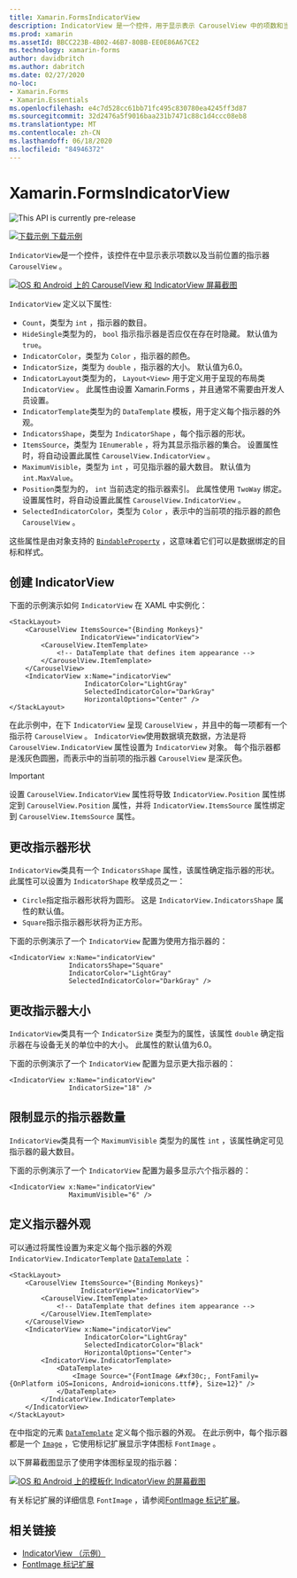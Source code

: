 ```yaml
---
title: Xamarin.FormsIndicatorView
description: IndicatorView 是一个控件，用于显示表示 CarouselView 中的项数和当前位置的指示器。
ms.prod: xamarin
ms.assetId: BBCC223B-4B02-46B7-80BB-EE0E86A67CE2
ms.technology: xamarin-forms
author: davidbritch
ms.author: dabritch
ms.date: 02/27/2020
no-loc:
- Xamarin.Forms
- Xamarin.Essentials
ms.openlocfilehash: e4c7d528cc61bb71fc495c830780ea4245ff3d87
ms.sourcegitcommit: 32d2476a5f9016baa231b7471c88c1d4ccc08eb8
ms.translationtype: MT
ms.contentlocale: zh-CN
ms.lasthandoff: 06/18/2020
ms.locfileid: "84946372"
---
```

# <a name="xamarinforms-indicatorview"></a>Xamarin.FormsIndicatorView

![](~/media/shared/preview.png "This API is currently pre-release")

[![下载示例](~/media/shared/download.png) 下载示例](https://docs.microsoft.com/samples/xamarin/xamarin-forms-samples/userinterface-indicatorviewdemos/)

`IndicatorView`是一个控件，该控件在中显示表示项数以及当前位置的指示器 `CarouselView` 。

[![IOS 和 Android 上的 CarouselView 和 IndicatorView 屏幕截图](indicatorview-images/circles.png "IndicatorView 圆圈")](indicatorview-images/circles-large.png#lightbox "IndicatorView 圆圈")

`IndicatorView` 定义以下属性:

- `Count`，类型为 `int` ，指示器的数目。
- `HideSingle`类型为的， `bool` 指示指示器是否应仅在存在时隐藏。 默认值为 `true`。
- `IndicatorColor`，类型为 `Color` ，指示器的颜色。
- `IndicatorSize`，类型为 `double` ，指示器的大小。 默认值为6.0。
- `IndicatorLayout`类型为的， `Layout<View>` 用于定义用于呈现的布局类 `IndicatorView` 。 此属性由设置 Xamarin.Forms ，并且通常不需要由开发人员设置。
- `IndicatorTemplate`类型为的 `DataTemplate` 模板，用于定义每个指示器的外观。
- `IndicatorsShape`，类型为 `IndicatorShape` ，每个指示器的形状。
- `ItemsSource`，类型为 `IEnumerable` ，将为其显示指示器的集合。 设置属性时，将自动设置此属性 `CarouselView.IndicatorView` 。
- `MaximumVisible`，类型为 `int` ，可见指示器的最大数目。 默认值为 `int.MaxValue`。
- `Position`类型为的， `int` 当前选定的指示器索引。 此属性使用 `TwoWay` 绑定。 设置属性时，将自动设置此属性 `CarouselView.IndicatorView` 。
- `SelectedIndicatorColor`，类型为 `Color` ，表示中的当前项的指示器的颜色 `CarouselView` 。

这些属性是由对象支持的 [`BindableProperty`](xref:Xamarin.Forms.BindableProperty) ，这意味着它们可以是数据绑定的目标和样式。

## <a name="create-an-indicatorview"></a>创建 IndicatorView

下面的示例演示如何 `IndicatorView` 在 XAML 中实例化：

```xaml
<StackLayout>
    <CarouselView ItemsSource="{Binding Monkeys}"
                  IndicatorView="indicatorView">
        <CarouselView.ItemTemplate>
            <!-- DataTemplate that defines item appearance -->
        </CarouselView.ItemTemplate>
    </CarouselView>
    <IndicatorView x:Name="indicatorView"
                   IndicatorColor="LightGray"
                   SelectedIndicatorColor="DarkGray"
                   HorizontalOptions="Center" />
</StackLayout>
```

在此示例中，在下 `IndicatorView` 呈现 `CarouselView` ，并且中的每一项都有一个指示符 `CarouselView` 。 `IndicatorView`使用数据填充数据，方法是将 `CarouselView.IndicatorView` 属性设置为 `IndicatorView` 对象。 每个指示器都是浅灰色圆圈，而表示中的当前项的指示器 `CarouselView` 是深灰色。

> [!IMPORTANT]
> 设置 `CarouselView.IndicatorView` 属性将导致 `IndicatorView.Position` 属性绑定到 `CarouselView.Position` 属性，并将 `IndicatorView.ItemsSource` 属性绑定到 `CarouselView.ItemsSource` 属性。

## <a name="change-indicator-shape"></a>更改指示器形状

`IndicatorView`类具有一个 `IndicatorsShape` 属性，该属性确定指示器的形状。 此属性可以设置为 `IndicatorShape` 枚举成员之一：

- `Circle`指定指示器形状将为圆形。 这是 `IndicatorView.IndicatorsShape` 属性的默认值。
- `Square`指示指示器形状将为正方形。

下面的示例演示了一个 `IndicatorView` 配置为使用方指示器的：

```xaml
<IndicatorView x:Name="indicatorView"
               IndicatorsShape="Square"
               IndicatorColor="LightGray"
               SelectedIndicatorColor="DarkGray" />
```

## <a name="change-indicator-size"></a>更改指示器大小

`IndicatorView`类具有一个 `IndicatorSize` 类型为的属性，该属性 `double` 确定指示器在与设备无关的单位中的大小。 此属性的默认值为6.0。

下面的示例演示了一个 `IndicatorView` 配置为显示更大指示器的：

```xaml
<IndicatorView x:Name="indicatorView"
               IndicatorSize="18" />
```

## <a name="limit-the-number-of-indicators-displayed"></a>限制显示的指示器数量

`IndicatorView`类具有一个 `MaximumVisible` 类型为的属性 `int` ，该属性确定可见指示器的最大数目。

下面的示例演示了一个 `IndicatorView` 配置为最多显示六个指示器的：

```xaml
<IndicatorView x:Name="indicatorView"
               MaximumVisible="6" />
```

## <a name="define-indicator-appearance"></a>定义指示器外观

可以通过将属性设置为来定义每个指示器的外观 `IndicatorView.IndicatorTemplate` [`DataTemplate`](xref:Xamarin.Forms.DataTemplate) ：

```xaml
<StackLayout>
    <CarouselView ItemsSource="{Binding Monkeys}"
                  IndicatorView="indicatorView">
        <CarouselView.ItemTemplate>
            <!-- DataTemplate that defines item appearance -->
        </CarouselView.ItemTemplate>
    </CarouselView>
    <IndicatorView x:Name="indicatorView"
                   IndicatorColor="LightGray"
                   SelectedIndicatorColor="Black"
                   HorizontalOptions="Center">
        <IndicatorView.IndicatorTemplate>
            <DataTemplate>
                <Image Source="{FontImage &#xf30c;, FontFamily={OnPlatform iOS=Ionicons, Android=ionicons.ttf#}, Size=12}" />
            </DataTemplate>
        </IndicatorView.IndicatorTemplate>
    </IndicatorView>
</StackLayout>
```

在中指定的元素 [`DataTemplate`](xref:Xamarin.Forms.DataTemplate) 定义每个指示器的外观。 在此示例中，每个指示器都是一个 [`Image`](xref:Xamarin.Forms.Image) ，它使用标记扩展显示字体图标 `FontImage` 。

以下屏幕截图显示了使用字体图标呈现的指示器：

[![IOS 和 Android 上的模板化 IndicatorView 的屏幕截图](indicatorview-images/templated.png "模板化 IndicatorView")](indicatorview-images/templated-large.png#lightbox "模板化 IndicatorView")

有关标记扩展的详细信息 `FontImage` ，请参阅[FontImage 标记扩展](~/xamarin-forms/xaml/markup-extensions/consuming.md#fontimage-markup-extension)。

## <a name="related-links"></a>相关链接

- [IndicatorView （示例）](https://docs.microsoft.com/samples/xamarin/xamarin-forms-samples/userinterface-indicatorviewdemos/)
- [FontImage 标记扩展](~/xamarin-forms/xaml/markup-extensions/consuming.md#fontimage-markup-extension)
